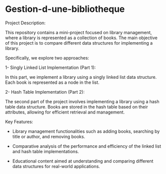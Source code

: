 # Gestion-d-une-bibliotheque
Project Description:

This repository contains a mini-project focused on library management, where a library is represented as a collection of books. The main objective of this project is to compare different data structures for implementing a library. 

Specifically, we explore two approaches:

1- Singly Linked List Implementation (Part 1):

In this part, we implement a library using a singly linked list data structure. Each book is represented as a node in the list.

2- Hash Table Implementation (Part 2):

The second part of the project involves implementing a library using a hash table data structure. Books are stored in the hash table based on their attributes, allowing for efficient retrieval and management.

Key Features:

- Library management functionalities such as adding books, searching by title or author, and removing books.

- Comparative analysis of the performance and efficiency of the linked list and hash table implementations.

- Educational content aimed at understanding and comparing different data structures for real-world applications.
